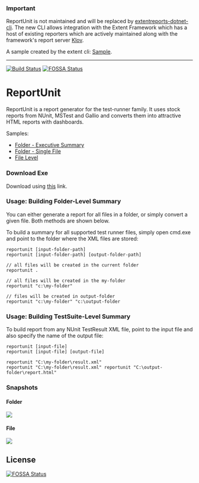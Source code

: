 ### Important

ReportUnit is not maintained and will be replaced by [extentreports-dotnet-cli](https://github.com/extent-framework/extentreports-dotnet-cli).  The new CLI allows integration with the Extent Framework which has a host of existing reporters which are actively maintained along with the framework's report server [Klov](http://klov.herokuapp.com/).

A sample created by the extent cli: [Sample](http://extentreports.com/docs/versions/4/net/files/dotnetcli/index.html).

<hr>

[![Build Status][appveyor_status]][appveyor_link]
[![FOSSA Status](https://app.fossa.io/api/projects/git%2Bhttps%3A%2F%2Fgithub.com%2Fekirmayer%2Freportunit.svg?type=shield)](https://app.fossa.io/projects/git%2Bhttps%3A%2F%2Fgithub.com%2Fekirmayer%2Freportunit?ref=badge_shield)

[appveyor_status]: https://ci.appveyor.com/api/projects/status/q4cmp3mw32e31oy7?branch=master&svg=true
[appveyor_link]: https://ci.appveyor.com/project/Artum/reportunit


# ReportUnit
ReportUnit is a report generator for the test-runner family. It uses stock reports from NUnit, MSTest and Gallio and converts them into attractive HTML reports with dashboards.

Samples:

<ul>
<li><a href='http://relevantcodes.com/Tools/ReportUnit/Index.html'>Folder - Executive Summary</a></li>
<li><a href='http://relevantcodes.com/Tools/ReportUnit/NUnit-TestResult.html'>Folder - Single File</a></li>
<li><a href='http://relevantcodes.com/Tools/ReportUnit/NUnit-TestResult-standalone.html'>File Level</a></li>
</ul>

### Download Exe

Download using <a href='http://relevantcodes.com/reportunit'>this</a> link.

### Usage: Building Folder-Level Summary
You can either generate a report for all files in a folder, or simply convert a given file. Both methods are shown below.

To build a summary for all supported test runner files, simply open cmd.exe and point to the folder where the XML files are stored:

```
reportunit [input-folder-path]
reportunit [input-folder-path] [output-folder-path]
```

```
// all files will be created in the current folder
reportunit .

// all files will be created in the my-folder
reportunit "c:\my-folder"

// files will be created in output-folder
reportunit "c:\my-folder" "c:\output-folder
```

### Usage: Building TestSuite-Level Summary

To build report from any NUnit TestResult XML file, point to the input file and also specify the name of the output file:

```
reportunit [input-file]
reportunit [input-file] [output-file]
```

```
reportunit "C:\my-folder\result.xml"
reportunit "C:\my-folder\result.xml" reportunit "C:\output-folder\report.html"
```

### Snapshots

#### Folder
<img src='http://relevantcodes.com/Tools/ReportUnit/folder.png' />

#### File
<img src='http://relevantcodes.com/Tools/ReportUnit/file.png' />



## License
[![FOSSA Status](https://app.fossa.io/api/projects/git%2Bhttps%3A%2F%2Fgithub.com%2Fekirmayer%2Freportunit.svg?type=large)](https://app.fossa.io/projects/git%2Bhttps%3A%2F%2Fgithub.com%2Fekirmayer%2Freportunit?ref=badge_large)
